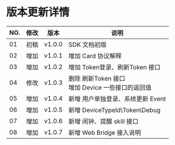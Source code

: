 #  版本更新详情

| NO. | 修改 | 版本 | 说明 |
| --- | --- | --- | --- | 
| 01 | 初稿 | v1.0.0 | SDK 文档初版 |
| 02 | 增加 | v1.0.1 | 增加 Card 协议解释 |
| 03 | 增加 | v1.0.2 | 增加 Token登录、刷新Token 接口 |
| 04 | 修改 | v1.0.3 | 删除 刷新Token 接口</br>增加 Device 一些接口的返回值 |
| 05 | 增加 | v1.0.4 | 新增 用户单独登录、系统更新 Event |
| 06 | 增加 | v1.0.5 | 新增 DeviceTypeId\Token\Debug |
| 07 | 增加 | v1.0.6 | 新增 闹钟、提醒 skill 接口 |
| 08 | 增加 | v1.0.7 | 新增 Web Bridge 接入说明 |

